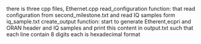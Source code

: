 there is three cpp files,
Ethernet.cpp
read_configuration function:
that read configuration from second_milestone.txt and read IQ samples form iq_sample.txt
create_output function:
start to generate Etherent,ecpri and ORAN header and IQ samples and print this content in output.txt such that each line contain 8 digits each is hexadecimal format
